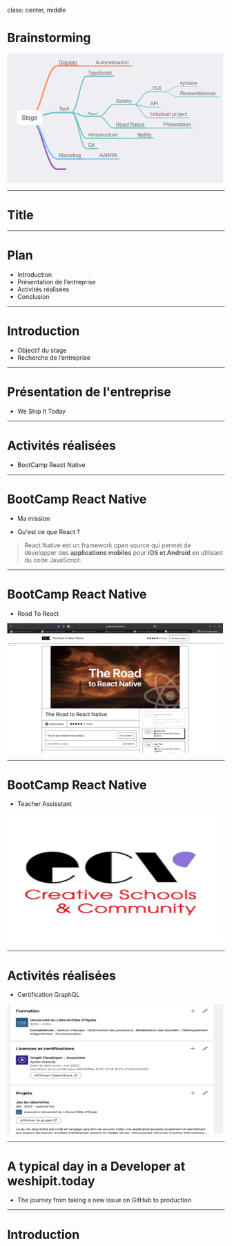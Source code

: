 class: center, middle

# Brainstorming 

<img src="/img/mind.png" width="500" height="300">

---

# Title

---

# Plan 

- Introduction
- Présentation de l’entreprise 
- Activités réalisées 
- Conclusion

---

# Introduction

- Objectif du stage 
- Recherche de l’entreprise 


---

# Présentation de l'entreprise 

- We Ship It Today 


---

# Activités réalisées 

- BootCamp React Native 

---

# BootCamp React Native 

- Ma mission 

- Qu'est ce que React ? 
 > React Native est un framework open source qui permet de développer des **applications mobiles** pour **iOS et Android** en utilisant du code JavaScript.

---

# BootCamp React Native 

- Road To React 


<img src="/img/roadtoreact.png" width="500" height="300">

---

# BootCamp React Native 

- Teacher Assisstant 


<img src="/img/ecv.png" width="500" height="300">

---

# Activités réalisées 

- Certification GraphQL
<img src="/img/graphql.png" width="500" height="300">

---

# A typical day in a Developer at weshipit.today

- The journey from taking a new issue on GitHub to production

---


# Introduction